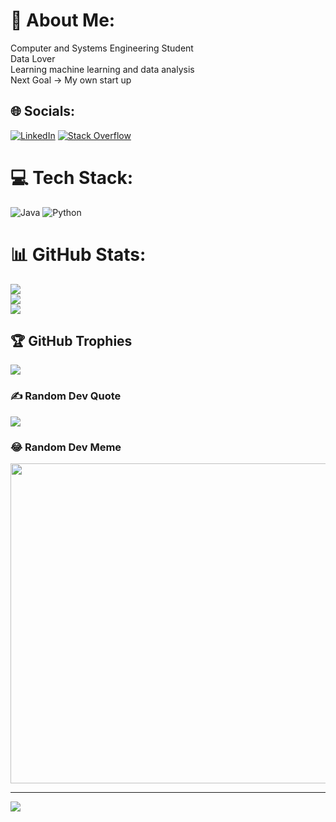 # 💫 About Me:
Computer and Systems Engineering Student<br>Data Lover<br>Learning machine learning and data analysis<br>Next Goal -> My own start up


## 🌐 Socials:
[![LinkedIn](https://img.shields.io/badge/LinkedIn-%230077B5.svg?logo=linkedin&logoColor=white)](https://linkedin.com/in/www.linkedin.com/in/alejandro-jaramillo-castellanos) [![Stack Overflow](https://img.shields.io/badge/-Stackoverflow-FE7A16?logo=stack-overflow&logoColor=white)](https://stackoverflow.com/users/20808721) 

# 💻 Tech Stack:
![Java](https://img.shields.io/badge/java-%23ED8B00.svg?style=for-the-badge&logo=java&logoColor=white) ![Python](https://img.shields.io/badge/python-3670A0?style=for-the-badge&logo=python&logoColor=ffdd54)
# 📊 GitHub Stats:
![](https://github-readme-stats.vercel.app/api?username=ajaramilloc&theme=vue-dark&hide_border=true&include_all_commits=true&count_private=true)<br/>
![](https://github-readme-streak-stats.herokuapp.com/?user=ajaramilloc&theme=vue-dark&hide_border=true)<br/>
![](https://github-readme-stats.vercel.app/api/top-langs/?username=ajaramilloc&theme=vue-dark&hide_border=true&include_all_commits=true&count_private=true&layout=compact)

## 🏆 GitHub Trophies
![](https://github-profile-trophy.vercel.app/?username=ajaramilloc&theme=tokyonight&no-frame=true&no-bg=true&margin-w=4)

### ✍️ Random Dev Quote
![](https://quotes-github-readme.vercel.app/api?type=horizontal&theme=merko)

### 😂 Random Dev Meme
<img src="https://random-memer.herokuapp.com/" width="512px"/>

---
[![](https://visitcount.itsvg.in/api?id=ajaramilloc&icon=0&color=1)](https://visitcount.itsvg.in)

<!-- Proudly created with GPRM ( https://gprm.itsvg.in ) -->
